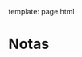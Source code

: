 template: page.html

# Notas

<!--###Prova 1-->
<!--- [Diurno](/bio208/static/pdfs/2016/.pdf)-->

<!--- [Noturno](/bio208/static/pdfs/2016/.pdf)-->

<!--###Prova 2-->
<!--- [Diurno](/bio208/static/pdfs/2016/.pdf)-->

<!--- [Noturno](/bio208/static/pdfs/2016/.pdf)-->
